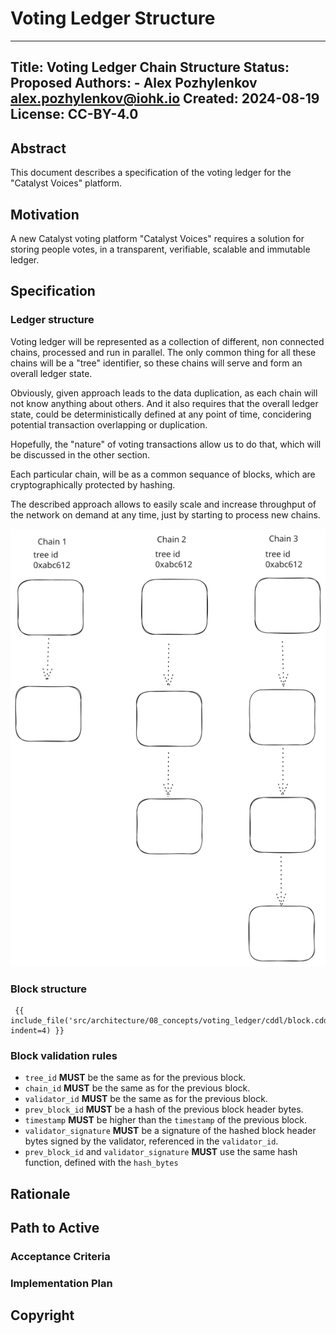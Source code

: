 # Voting Ledger Structure

---
Title: Voting Ledger Chain Structure
Status: Proposed
Authors:
    - Alex Pozhylenkov <alex.pozhylenkov@iohk.io>
Created: 2024-08-19
License: CC-BY-4.0
---

## Abstract

This document describes a specification of the voting ledger for the "Catalyst Voices" platform.

## Motivation

A new Catalyst voting platform "Catalyst Voices" requires a solution for storing people votes,
in a transparent, verifiable, scalable and immutable ledger.

## Specification

### Ledger structure

Voting ledger will be represented as a collection of different, non connected chains,
processed and run in parallel.
The only common thing for all these chains will be a "tree" identifier,
so these chains will serve and form an overall ledger state.

Obviously, given approach leads to the data duplication,
as each chain will not know anything about others.
And it also requires that the overall ledger state,
could be deterministically defined at any point of time,
concidering potential transaction overlapping or duplication.

Hopefully, the "nature" of voting transactions allow us to do that,
which will be discussed in the other section.

Each particular chain, will be as a common sequance of blocks,
which are cryptographically protected by hashing.

The described approach allows to easily scale and increase throughput of the network on demand at any time,
just by starting to process new chains.

![Ledger schema](images/ledger_schema.svg)

### Block structure

```CDDL
 {{ include_file('src/architecture/08_concepts/voting_ledger/cddl/block.cddl', indent=4) }}
```

### Block validation rules

* `tree_id` **MUST** be the same as for the previous block.
* `chain_id` **MUST** be the same as for the previous block.
* `validator_id` **MUST** be the same as for the previous block.
* `prev_block_id` **MUST** be a hash of the previous block header bytes.
* `timestamp` **MUST** be higher than the `timestamp` of the previous block.
* `validator_signature` **MUST** be a signature of the hashed block header bytes signed by the validator,
  referenced in the `validator_id`.
* `prev_block_id` and `validator_signature` **MUST** use the same hash function, defined with the `hash_bytes`

## Rationale
<!-- The rationale fleshes out the specification by describing what motivated the design and what led to particular design decisions. It should describe alternate designs considered and related work. The rationale should provide evidence of consensus within the community and discuss significant objections or concerns raised during the discussion.

It must also explain how the proposal affects the backward compatibility of existing solutions when applicable. If the proposal responds to a CPS, the 'Rationale' section should explain how it addresses the CPS, and answer any questions that the CPS poses for potential solutions.
-->

## Path to Active

### Acceptance Criteria
<!-- Describes what are the acceptance criteria whereby a proposal becomes 'Active' -->

### Implementation Plan
<!-- A plan to meet those criteria or `N/A` if an implementation plan is not applicable. -->

<!-- OPTIONAL SECTIONS: see CIP-0001 > Document > Structure table -->

## Copyright
<!-- The CIP must be explicitly licensed under acceptable copyright terms.  Uncomment the one you wish to use (delete the other one) and ensure it matches the License field in the header: -->

<!-- This CIP is licensed under [CC-BY-4.0](https://creativecommons.org/licenses/by/4.0/legalcode). -->
<!-- This CIP is licensed under [Apache-2.0](http://www.apache.org/licenses/LICENSE-2.0). -->
